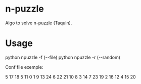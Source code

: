 # n-puzzle
Algo to solve n-puzzle (Taquin).

# Usage

python npuzzle -f (--file) <file-conf-path>
python npuzzle -r (--random) <size>

Conf file exemple:

5
17 18  5 11  0 
 1  9 13 24  6 
22 21 10  8  3 
14  7 23 19  2 
16 12  4 15 20 




